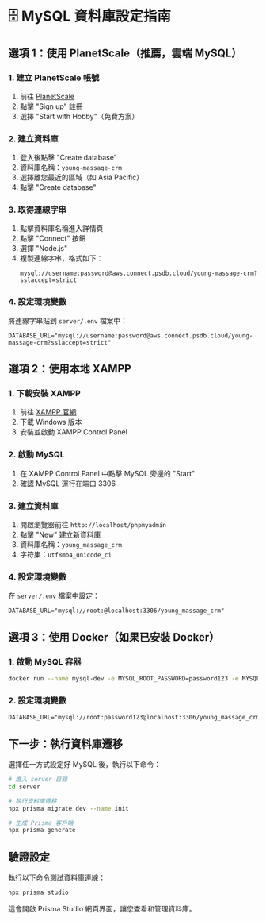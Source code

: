 # 🗄️ MySQL 資料庫設定指南

## 選項 1：使用 PlanetScale（推薦，雲端 MySQL）

### 1. 建立 PlanetScale 帳號
1. 前往 [PlanetScale](https://planetscale.com/)
2. 點擊 "Sign up" 註冊
3. 選擇 "Start with Hobby"（免費方案）

### 2. 建立資料庫
1. 登入後點擊 "Create database"
2. 資料庫名稱：`young-massage-crm`
3. 選擇離您最近的區域（如 Asia Pacific）
4. 點擊 "Create database"

### 3. 取得連線字串
1. 點擊資料庫名稱進入詳情頁
2. 點擊 "Connect" 按鈕
3. 選擇 "Node.js"
4. 複製連線字串，格式如下：
   ```
   mysql://username:password@aws.connect.psdb.cloud/young-massage-crm?sslaccept=strict
   ```

### 4. 設定環境變數
將連線字串貼到 `server/.env` 檔案中：
```env
DATABASE_URL="mysql://username:password@aws.connect.psdb.cloud/young-massage-crm?sslaccept=strict"
```

## 選項 2：使用本地 XAMPP

### 1. 下載安裝 XAMPP
1. 前往 [XAMPP 官網](https://www.apachefriends.org/zh_tw/index.html)
2. 下載 Windows 版本
3. 安裝並啟動 XAMPP Control Panel

### 2. 啟動 MySQL
1. 在 XAMPP Control Panel 中點擊 MySQL 旁邊的 "Start"
2. 確認 MySQL 運行在端口 3306

### 3. 建立資料庫
1. 開啟瀏覽器前往 `http://localhost/phpmyadmin`
2. 點擊 "New" 建立新資料庫
3. 資料庫名稱：`young_massage_crm`
4. 字符集：`utf8mb4_unicode_ci`

### 4. 設定環境變數
在 `server/.env` 檔案中設定：
```env
DATABASE_URL="mysql://root:@localhost:3306/young_massage_crm"
```

## 選項 3：使用 Docker（如果已安裝 Docker）

### 1. 啟動 MySQL 容器
```bash
docker run --name mysql-dev -e MYSQL_ROOT_PASSWORD=password123 -e MYSQL_DATABASE=young_massage_crm -p 3306:3306 -d mysql:8.0
```

### 2. 設定環境變數
```env
DATABASE_URL="mysql://root:password123@localhost:3306/young_massage_crm"
```

## 下一步：執行資料庫遷移

選擇任一方式設定好 MySQL 後，執行以下命令：

```bash
# 進入 server 目錄
cd server

# 執行資料庫遷移
npx prisma migrate dev --name init

# 生成 Prisma 客戶端
npx prisma generate
```

## 驗證設定

執行以下命令測試資料庫連線：
```bash
npx prisma studio
```

這會開啟 Prisma Studio 網頁界面，讓您查看和管理資料庫。
